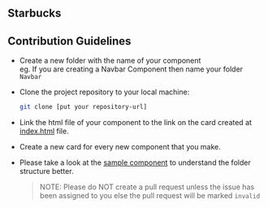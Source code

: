 ## Starbucks

## Contribution Guidelines

- Create a new folder with the name of your component <br> eg. If you are creating a Navbar Component then name your folder `Navbar`
-  Clone the project repository to your local machine:
   ```bash
   git clone [put your repository-url]
- Link the html file of your component to the link on the card created at [index.html](https://github.com/PCCoE-Hacktoberfest-21/animated-components/blob/main/index.html) file.
- Create a new card for every new component that you make.

- Please take a look at the [sample component](https://github.com/PCCoE-Hacktoberfest-21/animated-components/tree/main/Sample) to understand the folder structure better.
  > NOTE: Please do NOT create a pull request unless the issue has been assigned to you else the pull request will be marked `invalid`
